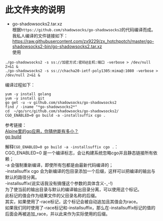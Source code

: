# 此文件夹的说明  

* go-shadowsocks2.tar.xz  
根据`https://github.com/shadowsocks/go-shadowsocks2`的代码编译而成。  
我私人编译的文件链接如下：  
https://raw.githubusercontent.com/zx9229/zx_hotchpotch/master/go-shadowsocks2-bin/go-shadowsocks2.tar.xz  
使用
```
./go-shadowsocks2 -s ss://加密方式:密码@主机:端口 -verbose > /dev/null 2>&1 &
./go-shadowsocks2 -s ss://chacha20-ietf-poly1305:mima@:1080 -verbose > /dev/null 2>&1 &
```
编译过程如下：  
```shell
yum -y install golang
yum -y install git
go get -u -v github.com/shadowsocks/go-shadowsocks2
find / -iname "*go-shadowsocks2*"
cd  ~/go/src/github.com/shadowsocks/go-shadowsocks2/
CGO_ENABLED=0 go build -a -installsuffix cgo .
```
参考链接：  
[Alpine里的go应用，你猜他能有多小？](https://studygolang.com/articles/6002)  
[go build](http://wiki.jikexueyuan.com/project/go-command-tutorial/0.1.html)  

解释`CGO_ENABLED=0 go build -a -installsuffix cgo .`：  
CGO_ENABLED=0 是一个编译标志，会让构建系统忽略cgo并且静态链接所有依赖；  
-a 会强制重新编译，即使所有包都是由最新代码编译的；  
-installsuffix cgo 会为新编译的包目录添加一个后缀，这样可以把编译的输出与默认的路径分离。  
-installsuffix(说实话我没有搞懂这个参数的具体含义-_-!)  
为了使当前的输出目录与默认的编译输出目录分离，可以使用这个标记。  
此标记的值会作为结果文件的父目录名称的后缀。  
其实，如果使用了-race标记，这个标记会被自动追加且其值会为race。  
如果我们同时使用了-race标记和-installsuffix，那么在-installsuffix标记的值的后面会再被追加_race，并以此来作为实际使用的后缀。  
